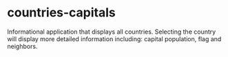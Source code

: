 # countries-capitals
Informational application that displays all countries. Selecting the country will display more detailed information including: capital population, flag and neighbors. 
